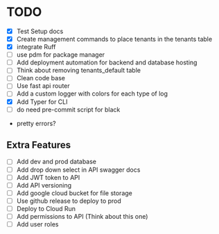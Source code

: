 # TODO

- [x] Test Setup docs
- [x] Create management commands to place tenants in the tenants table
- [x] integrate Ruff
- [ ] use pdm for package manager
- [ ] Add deployment automation for backend and database hosting
- [ ] Think about removing tenants_default table
- [ ] Clean code base
- [ ] Use fast api router
- [ ] Add a custom  logger with colors for each type of log
- [x] Add Typer for CLI
- [ ] do need pre-commit script for black
- pretty errors?

## Extra Features

- [ ] Add dev and prod database
- [ ] Add drop down select in API swagger docs
- [ ] Add JWT token to API
- [ ] Add API versioning
- [ ] Add google cloud bucket for file storage
- [ ] Use github release to deploy to prod
- [ ] Deploy to Cloud Run
- [ ] Add permissions to API (Think about this one)
- [ ] Add user roles
